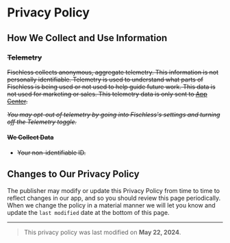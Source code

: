 # Privacy Policy

## How We Collect and Use Information

### ~~Telemetry~~
~~Fischless collects anonymous, aggregate telemetry. This information is not personally identifiable. Telemetry is used to understand what parts of Fischless is being used or not used to help guide future work. This data is not used for marketing or sales. This telemetry data is only sent to [App Center](https://appcenter.ms/).~~

~~*You may opt-out of telemetry by going into Fischless's settings and turning off the Telemetry toggle.*~~

#### ~~We Collect Data~~

- ~~Your non-identifiable ID.~~

## Changes to Our Privacy Policy
The publisher may modify or update this Privacy Policy from time to time to reflect changes in our app, and so you should review this page periodically. When we change the policy in a material manner we will let you know and update the `last modified` date at the bottom of this page. 

---

> This privacy policy was last modified on **May 22, 2024**.

